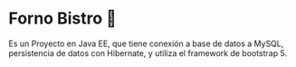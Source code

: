 # Forno Bistro 🍝

Es un Proyecto en Java EE, que tiene conexión a base de datos a MySQL, persistencia de datos con Hibernate, y utiliza el framework de bootstrap 5.